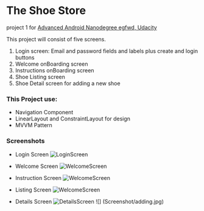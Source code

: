 # The Shoe Store

project 1 for [Advanced Android Nanodegree egfwd, Udacity](https://egfwd.com/specializtion/android-kotlin/)

This project will consist of five screens. 

1. Login screen: Email and password fields and labels plus create and login buttons
2. Welcome onBoarding screen
3. Instructions onBoarding screen
4. Shoe Listing screen
5. Shoe Detail screen for adding a new shoe

### This Project use:
* Navigation Component
* LinearLayout and ConstraintLayout for design
* MVVM Pattern

### Screenshots

* Login Screen
![LoginScreen](screenshot/login.jpg )

* Welcome Screen 
![WelcomeScreen](screenshot/welcome.jpg)

* Instruction Screen
![WelcomeScreen](screenshot/inst.jpg)

* Listing Screen
![WelcomeScreen](screenshot/listing.jpg)

* Details Screen
![DetailsScreen](screenshot/Details.jpg)
  ![] (Screenshot/adding.jpg)
